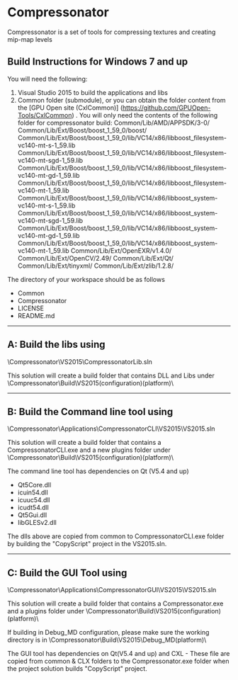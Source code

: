 # Compressonator

Compressonator is a set of tools for compressing textures and creating mip-map levels

Build Instructions for Windows 7 and up
------------------------------------------------------

You will need the following:

1.	Visual Studio 2015 to build the applications and libs
2.	Common folder (submodule), or you can obtain the folder content from the [GPU Open site (CxlCommon)] (https://github.com/GPUOpen-Tools/CxlCommon) . You will only need the contents of the following folder for compressonator build:
Common/Lib/AMD/APPSDK/3-0/
Common/Lib/Ext/Boost/boost_1_59_0/boost/
Common/Lib/Ext/Boost/boost_1_59_0/lib/VC14/x86/libboost_filesystem-vc140-mt-s-1_59.lib 
Common/Lib/Ext/Boost/boost_1_59_0/lib/VC14/x86/libboost_filesystem-vc140-mt-sgd-1_59.lib 
Common/Lib/Ext/Boost/boost_1_59_0/lib/VC14/x86/libboost_filesystem-vc140-mt-gd-1_59.lib 
Common/Lib/Ext/Boost/boost_1_59_0/lib/VC14/x86/libboost_filesystem-vc140-mt-1_59.lib 
Common/Lib/Ext/Boost/boost_1_59_0/lib/VC14/x86/libboost_system-vc140-mt-s-1_59.lib 
Common/Lib/Ext/Boost/boost_1_59_0/lib/VC14/x86/libboost_system-vc140-mt-sgd-1_59.lib 
Common/Lib/Ext/Boost/boost_1_59_0/lib/VC14/x86/libboost_system-vc140-mt-gd-1_59.lib 
Common/Lib/Ext/Boost/boost_1_59_0/lib/VC14/x86/libboost_system-vc140-mt-1_59.lib 
Common/Lib/Ext/OpenEXR/v1.4.0/
Common/Lib/Ext/OpenCV/2.49/
Common/Lib/Ext/Qt/
Common/Lib/Ext/tinyxml/
Common/Lib/Ext/zlib/1.2.8/

The directory of your workspace should be as follows

- Common
- Compressonator
- LICENSE
- README.md

----------------------- 
A: Build the libs using
----------------------- 
\Compressonator\VS2015\CompressonatorLib.sln

This solution will create a build folder that contains DLL and Libs under \Compressonator\Build\VS2015\(configuration)\(platform)\


--------------------------------------
B: Build the Command line tool using 
--------------------------------------
\Compressonator\Applications\CompressonatorCLI\VS2015\VS2015.sln

This solution will create a build folder that contains a 
CompressonatorCLI.exe and a new plugins folder under
\Compressonator\Build\VS2015\(configuration)\(platform)\

The command line tool has dependencies on Qt (V5.4 and up)

- Qt5Core.dll
- icuin54.dll
- icuuc54.dll
- icudt54.dll
- Qt5Gui.dll
- libGLESv2.dll

The dlls above are copied from common to CompressonatorCLI.exe folder by building the "CopyScript" project in the VS2015.sln.

-----------------------------------------------------------
C: Build the GUI Tool using
------------------------------------------------------------
\Compressonator\Applications\CompressonatorGUI\VS2015\VS2015.sln

This solution will create a build folder that contains a 
Compressonator.exe and a plugins folder under
\Compressonator\Build\VS2015\(configuration)\(platform)\

If building in Debug_MD configuration, please make sure the working directory is in \Compressonator\Build\VS2015\Debug_MD\(platform)\

The GUI tool has dependencies on Qt(V5.4 and up) and CXL - These file are copied from common & CLX folders to the Compressonator.exe folder when the project solution builds "CopyScript" project.



